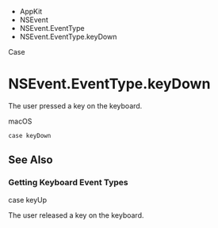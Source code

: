

- AppKit
- NSEvent
- NSEvent.EventType
-  NSEvent.EventType.keyDown 

Case

# NSEvent.EventType.keyDown

The user pressed a key on the keyboard.

macOS

``` source
case keyDown
```

## See Also

### Getting Keyboard Event Types

case keyUp

The user released a key on the keyboard.

